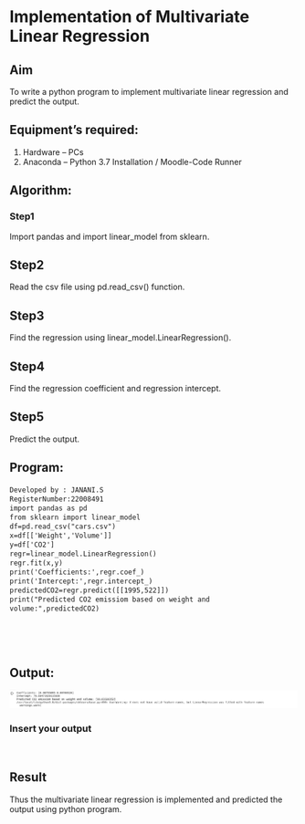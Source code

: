 # Implementation of Multivariate Linear Regression
## Aim
To write a python program to implement multivariate linear regression and predict the output.
## Equipment’s required:
1.	Hardware – PCs
2.	Anaconda – Python 3.7 Installation / Moodle-Code Runner
## Algorithm:


### Step1
Import pandas and import linear_model from sklearn.

## Step2
Read the csv file using pd.read_csv() function.

## Step3
Find the regression using linear_model.LinearRegression().

## Step4
Find the regression coefficient and regression intercept.

## Step5
Predict the output.



## Program:
```
Developed by : JANANI.S
RegisterNumber:22008491
import pandas as pd
from sklearn import linear_model
df=pd.read_csv("cars.csv")
x=df[['Weight','Volume']]
y=df['CO2']
regr=linear_model.LinearRegression()
regr.fit(x,y)
print('Coefficients:',regr.coef_)
print('Intercept:',regr.intercept_)
predictedCO2=regr.predict([[1995,522]])
print("Predicted CO2 emissiom based on weight and volume:",predictedCO2)





```
## Output:
![output](/multi.png)

### Insert your output

<br>

## Result
Thus the multivariate linear regression is implemented and predicted the output using python program.